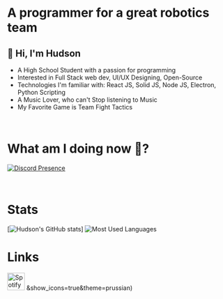 
# A programmer for a great robotics team

## 👋 Hi, I'm **Hudson**
-  A High School Student with a passion for programming
-  Interested in Full Stack web dev, UI/UX Designing, Open-Source
-  Technologies I'm familiar with: React JS, Solid JS, Node JS, Electron, Python Scripting
-  A Music Lover, who can't Stop listening to Music
-  My Favorite Game is Team Fight Tactics

</br>

# What am I doing now 🤔?
[![Discord Presence](https://lanyard.kyrie25.me/api/526880589236666419?bg=282a36&gradient=274a6b-274a6b&&waveSpotifyColor=24282b&waveColor=24282b)](https://discord.com/users/526880589236666419)

</br>

# Stats
[![Hudson's GitHub stats](https://github-readme-stats.vercel.app/api?username=Bleulyl&show_icons=true&theme=prussian)]
![Most Used Languages](https://github-readme-stats.vercel.app/api/top-langs/?username=Bleulyl&layout=compact&theme=dracula&langs_count=8)


# Links
[<img alt="Spotify" width="40px" src="assets/spotify.png" />](https://open.spotify.com/user/u1cu6701ox4nrkfxrspxu2nk9)
&show_icons=true&theme=prussian)
